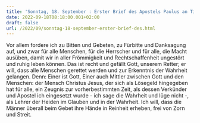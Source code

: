 ```yaml
---
title: 'Sonntag, 18. September : Erster Brief des Apostels Paulus an Timotheus 2,1-8.'
date: 2022-09-18T08:18:00.001+02:00
draft: false
url: /2022/09/sonntag-18-september-erster-brief-des.html
---
```


Vor allem fordere ich zu Bitten und Gebeten, zu Fürbitte und Danksagung auf, und zwar für alle Menschen, für die Herrscher und für alle, die Macht ausüben, damit wir in aller Frömmigkeit und Rechtschaffenheit ungestört und ruhig leben können. Das ist recht und gefällt Gott, unserem Retter; er will, dass alle Menschen gerettet werden und zur Erkenntnis der Wahrheit gelangen. Denn: Einer ist Gott, Einer auch Mittler zwischen Gott und den Menschen: der Mensch Christus Jesus, der sich als Lösegeld hingegeben hat für alle, ein Zeugnis zur vorherbestimmten Zeit, als dessen Verkünder und Apostel ich eingesetzt wurde - ich sage die Wahrheit und lüge nicht -, als Lehrer der Heiden im Glauben und in der Wahrheit. Ich will, dass die Männer überall beim Gebet ihre Hände in Reinheit erheben, frei von Zorn und Streit.
